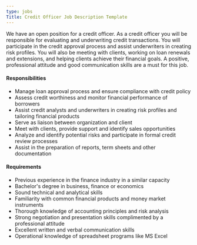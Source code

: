 ```yaml
---
type: jobs
Title: Credit Officer Job Description Template
---
```


We have an open position for a credit officer. As a credit officer you will be responsible for evaluating and underwriting credit transactions. You will participate in the credit approval process and assist underwriters in creating risk profiles. You will also be meeting with clients, working on loan renewals and extensions, and helping clients achieve their financial goals. A positive, professional attitude and good communication skills are a must for this job.

#### Responsibilities
 * Manage loan approval process and ensure compliance with credit policy
 * Assess credit worthiness and monitor financial performance of borrowers
 * Assist credit analysts and underwriters in creating risk profiles and tailoring financial products
 * Serve as liaison between organization and client
 * Meet with clients, provide support and identify sales opportunities
 * Analyze and identify potential risks and participate in formal credit review processes
 * Assist in the preparation of reports, term sheets and other documentation

#### Requirements
 * Previous experience in the finance industry in a similar capacity
 * Bachelor's degree in business, finance or economics
 * Sound technical and analytical skills
 * Familiarity with common financial products and money market instruments
 * Thorough knowledge of accounting principles and risk analysis
 * Strong negotiation and presentation skills complimented by a professional attitude
 * Excellent written and verbal communication skills
 * Operational knowledge of spreadsheet programs like MS Excel









